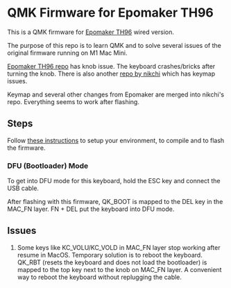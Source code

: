 # QMK Firmware for Epomaker TH96

This is a QMK firmware for [Epomaker TH96](https://epomaker.com/products/epomaker-th96?_pos=1&_sid=3c7159ad2&_ss=r&variant=40077772193865) wired version.

The purpose of this repo is to learn QMK and to solve several issues of the original firmware running on M1 Mac Mini.

[Epomaker TH96 repo](https://github.com/Epomaker/qmk_firmware) has knob issue. The keyboard crashes/bricks after turning the knob. There is also another [repo by nikchi](https://github.com/nikchi/qmk_firmware) which has keymap issues.

Keymap and several other changes from Epomaker are merged into nikchi's repo. Everything seems to work after flashing.

## Steps
Follow [these instructions](https://docs.qmk.fm/#/getting_started_build_tools) to setup your environment, to compile and to flash the firmware.

### DFU (Bootloader) Mode

To get into DFU mode for this keyboard, hold the ESC key and connect the USB cable. 

After flashing with this firmware, QK_BOOT is mapped to the DEL key in the MAC_FN layer. FN + DEL put the keyboard into DFU mode.

## Issues

1. Some keys like KC_VOLU/KC_VOLD in MAC_FN layer stop working after resume in MacOS. Temporary solution is to reboot the keyboard. QK_RBT (resets the keyboard and does not load the bootloader) is mapped to the top key next to the knob on MAC_FN layer. A convenient way to reboot the keyboard without replugging the cable.
